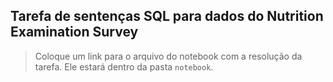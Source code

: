 ## Tarefa de sentenças SQL para dados do Nutrition Examination Survey 

> Coloque um link para o arquivo do notebook com a resolução da tarefa. Ele estará dentro da pasta `notebook`.
